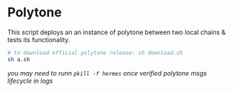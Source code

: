 # Polytone

This script deploys an an instance of polytone between two local chains & tests its functionality.

```sh
# to download official polytone release: sh download.sh
sh a.sh
```

*you may need to runn `pkill -f hermes` once verified polytone msgs lifecycle in logs*
